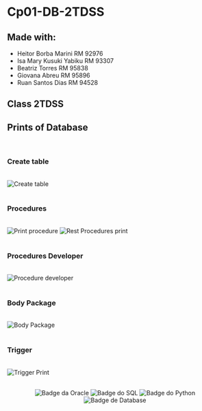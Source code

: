 # Cp01-DB-2TDSS
## Made with:

- Heitor Borba Marini RM 92976
- Isa Mary Kusuki Yabiku RM 93307
- Beatriz Torres RM 95838
- Giovana Abreu RM 95896
- Ruan Santos Dias RM 94528

## Class 2TDSS

## Prints of Database

<div>
    <br/>
    <h3>Create table</h3>
    <br/>
    <img src="img/CriandoTabela.PNG" alt="Create table">
    
</div>

<div>
    <br/>
    <h3>Procedures</h3>
    <br/>
    <img src="img/PrintCodProcedure.PNG" alt="Print procedure">
    <img src="img/RestoPrintProcedures.PNG" alt="Rest Procedures print">
    
</div>

<div>
    <br/>
    <h3>Procedures Developer</h3>
    <br/>
    <img src="img/ProceduresDeveloper.PNG" alt="Procedure developer ">
    
</div>

<div>
    <br/>
    <h3>Body Package</h3>
    <br/>
    <img src="img/PrintBody.PNG" alt="Body Package">
    
</div>

<div>
    <br/>
    <h3>Trigger</h3>
    <br/>
    <img src="img/TriggerPrint.PNG" alt="Trigger Print">
    
</div>
<br/>
<div align="center">

![Badge da Oracle](https://img.shields.io/badge/Oracle-F80000?style=for-the-badge&logo=oracle&logoColor=white)
![Badge do SQL](https://img.shields.io/badge/SQL-003B57?style=for-the-badge&logo=sql&logoColor=white)
![Badge do Python](https://img.shields.io/badge/Python-3776AB?style=for-the-badge&logo=python&logoColor=white)
![Badge de Database](https://img.shields.io/badge/Database-003B57?style=for-the-badge&logo=database&logoColor=white)


</div>

